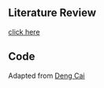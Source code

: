 ## Literature Review
[click here](literature-review.md)

## Code
Adapted from [Deng Cai](http://www.cad.zju.edu.cn/home/dengcai/) 
